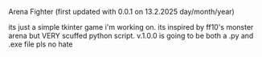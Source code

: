 Arena Fighter (first updated with 0.0.1 on 13.2.2025 day/month/year)

its just a simple tkinter game i'm working on. its inspired by ff10's monster arena but VERY scuffed python script. v.1.0.0 is going to be both a .py and .exe file
pls no hate
